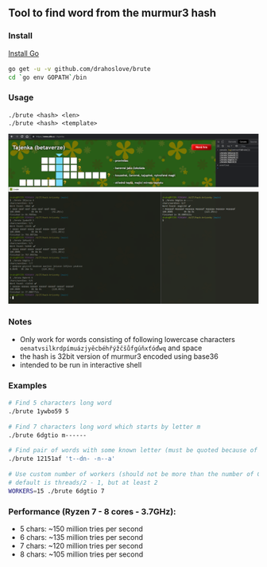 ## Tool to find word from the murmur3 hash

### Install
[Install Go](https://golang.org/doc/install)
```bash
go get -u -v github.com/drahoslove/brute
cd `go env GOPATH`/bin
```

### Usage
```
./brute <hash> <len>
./brute <hash> <template>
```

![alt text](./example.png)

### Notes
- Only work for words consisting of following lowercase characters
`oenatvsilkrdpímuázjyěcbéhřýžčšůfgúňxťóďwq` and space
- the hash is 32bit version of murmur3 encoded using base36
- intended to be run in interactive shell


### Examples
```bash 
# Find 5 characters long word
./brute 1ywbo59 5
```

```bash 
# Find 7 characters long word which starts by letter m
./brute 6dgtio m------
```

```bash
# Find pair of words with some known letter (must be quoted because of the space)
./brute 12151af 't--dn- -n--a'
```

```bash
# Use custom number of workers (should not be more than the number of CPU threads)
# default is threads/2 - 1, but at least 2
WORKERS=15 ./brute 6dgtio 7
```

### Performance (Ryzen 7 - 8 cores - 3.7GHz):
 - 5 chars: ~150 million tries per second
 - 6 chars: ~135 million tries per second
 - 7 chars: ~120 million tries per second
 - 8 chars: ~105 million tries per second
